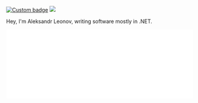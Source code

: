 [![Custom badge](https://img.shields.io/badge/-Sasha%20@pipipipy-blue?color=blue&label=telegram&logo=telegram&style=flat-square)](https://t.me/pipipipy) ![](https://komarev.com/ghpvc/?username=m-jovanovic&color=blue)

Hey, I'm Aleksandr Leonov, writing software mostly in .NET.

<img alt="metrics" src="github-metrics.svg">
